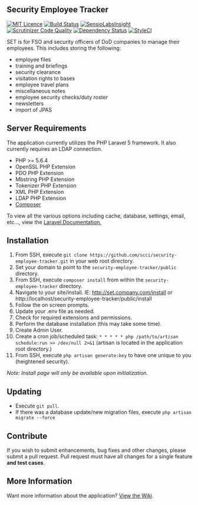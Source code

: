## Security Employee Tracker

[![MIT Licence](https://badges.frapsoft.com/os/mit/mit.svg?v=103)](https://opensource.org/licenses/mit-license.php)   [![Build Status](https://travis-ci.org/scci/security-employee-tracker.svg?branch=master)](https://travis-ci.org/scci/security-employee-tracker) [![SensioLabsInsight](https://insight.sensiolabs.com/projects/7a8de56d-c4d4-492f-8ea3-d7f8a2441bad/mini.png)](https://insight.sensiolabs.com/projects/7a8de56d-c4d4-492f-8ea3-d7f8a2441bad) [![Scrutinizer Code Quality](https://scrutinizer-ci.com/g/scci/security-employee-tracker/badges/quality-score.png?b=master)](https://scrutinizer-ci.com/g/scci/security-employee-tracker/?branch=master) [![Dependency Status](https://www.versioneye.com/user/projects/58123c993130eb0043c41242/badge.svg?style=flat-square)](https://www.versioneye.com/user/projects/58123c993130eb0043c41242) [![StyleCI](https://styleci.io/repos/72014517/shield?branch=master)](https://styleci.io/repos/72014517)

SET is for FSO and security officers of DoD companies to manage their employees. This includes storing the following:
- employee files
- training and briefings
- security clearance
- visitation rights to bases
- employee travel plans
- miscellaneous notes
- employee security checks/duty roster
- newsletters
- import of JPAS

## Server Requirements

The application currently utilizes the PHP Laravel 5 framework. It also currently requires an LDAP connection.

- PHP >= 5.6.4
- OpenSSL PHP Extension
- PDO PHP Extension
- Mbstring PHP Extension
- Tokenizer PHP Extension
- XML PHP Extension
- LDAP PHP Extension
- [Composer](https://getcomposer.org/)

To view all the various options including cache, database, settings, email, etc..., view the [Laravel Documentation.](https://laravel.com/docs/master)

## Installation

1. From SSH, execute `git clone https://github.com/scci/security-employee-tracker.git` in your web root directory.
2. Set your domain to point to the `security-employee-tracker/public` directory.
3. From SSH, execute `composer install` from within the `security-employee-tracker` directory.
4. Navigate to your site/install. IE: http://set.company.com/install or http://localhost/security-employee-tracker/public/install
  1. Follow the on screen prompts. 
  2. Update your .env file as needed.
  3. Check for required extensions and permissions.
  4. Perform the database installation (this may take some time).
  5. Create Admin User.
6. Create a cron job/scheduled task: `* * * * * php /path/to/artisan schedule:run >> /dev/null 2>&1` (artisan is located in the application root directory.)
7. From SSH, execute `php artisan generate:key` to have one unique to you (heightened security).

_Note: Install page will only be available upon initialization._

## Updating

* Execute `git pull`.
* If there was a database update/new migration files, execute `php artisan migrate --force`

## Contribute

If you wish to submit enhancements, bug fixes and other changes, please submit a pull request. Pull request must have all changes for a single feature **and test cases**.

## More Information

Want more information about the application? [View the Wiki](https://github.com/scci/security-employee-tracker/wiki/FAQs).